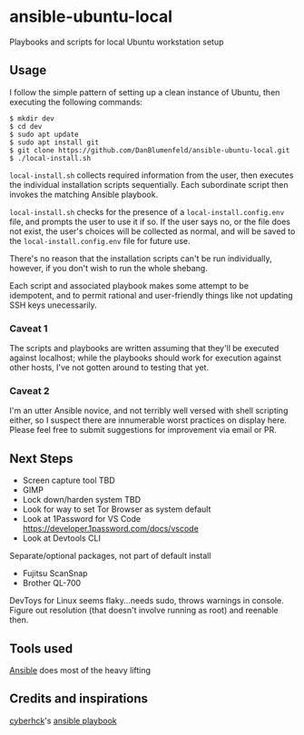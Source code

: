 # ansible-ubuntu-local
Playbooks and scripts for local Ubuntu workstation setup

## Usage
I follow the simple pattern of setting up a clean instance of Ubuntu, then executing the following commands:
```
$ mkdir dev
$ cd dev
$ sudo apt update
$ sudo apt install git
$ git clone https://github.com/DanBlumenfeld/ansible-ubuntu-local.git
$ ./local-install.sh
```

`local-install.sh` collects required information from the user, then executes the individual installation scripts sequentially.
Each subordinate script then invokes the matching Ansible playbook.

`local-install.sh` checks for the presence of a `local-install.config.env` file, and prompts the user to use it if so. 
If the user says no, or the file does not exist, the user's choices will be collected as normal, and will be saved to the `local-install.config.env` file for future use.

There's no reason that the installation scripts can't be run individually, however, if you don't wish to run the whole shebang.

Each script and associated playbook makes some attempt to be idempotent, and to permit rational and user-friendly things like not updating SSH keys unecessarily.

### Caveat 1
The scripts and playbooks are written assuming that they'll be executed against localhost; while the playbooks should work for execution against other hosts, I've not gotten around to testing that yet.
### Caveat 2
I'm an utter Ansible novice, and not terribly well versed with shell scripting either, so I suspect there are innumerable worst practices on display here. Please feel free to submit suggestions for improvement via email or PR.

## Next Steps
- Screen capture tool TBD
- GIMP
- Lock down/harden system TBD
- Look for way to set Tor Browser as system default
- Look at 1Password for VS Code https://developer.1password.com/docs/vscode
- Look at Devtools CLI

Separate/optional packages, not part of default install
 - Fujitsu ScanSnap
 - Brother QL-700

DevToys for Linux seems flaky...needs sudo, throws warnings in console. Figure out resolution (that doesn't involve running as root) and reenable then.

## Tools used
[Ansible](https://www.ansible.com/) does most of the heavy lifting

## Credits and inspirations
[cyberhck](https://github.com/cyberhck)'s [ansible playbook](https://github.com/cyberhck/ansible-ubuntu)


